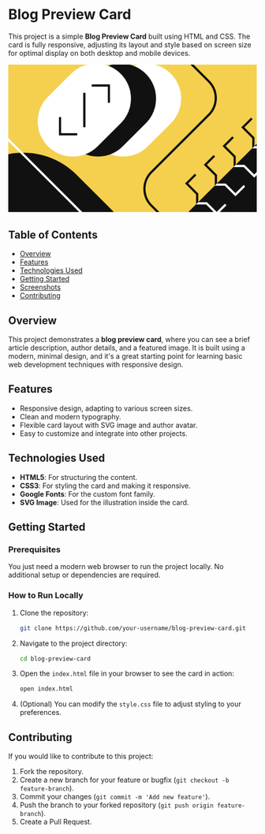 # Blog Preview Card

This project is a simple **Blog Preview Card** built using HTML and CSS. The card is fully responsive, adjusting its layout and style based on screen size for optimal display on both desktop and mobile devices.

![Preview](./assets/images/illustration-article.svg)

## Table of Contents

- [Overview](#overview)
- [Features](#features)
- [Technologies Used](#technologies-used)
- [Getting Started](#getting-started)
- [Screenshots](#screenshots)
- [Contributing](#contributing)

## Overview

This project demonstrates a **blog preview card**, where you can see a brief article description, author details, and a featured image. It is built using a modern, minimal design, and it's a great starting point for learning basic web development techniques with responsive design.

## Features

- Responsive design, adapting to various screen sizes.
- Clean and modern typography.
- Flexible card layout with SVG image and author avatar.
- Easy to customize and integrate into other projects.

## Technologies Used

- **HTML5**: For structuring the content.
- **CSS3**: For styling the card and making it responsive.
- **Google Fonts**: For the custom font family.
- **SVG Image**: Used for the illustration inside the card.

## Getting Started

### Prerequisites

You just need a modern web browser to run the project locally. No additional setup or dependencies are required.

### How to Run Locally

1. Clone the repository:

   ```bash
   git clone https://github.com/your-username/blog-preview-card.git
   ```

2. Navigate to the project directory:

   ```bash
   cd blog-preview-card
   ```

3. Open the `index.html` file in your browser to see the card in action:

   ```bash
   open index.html
   ```

4. (Optional) You can modify the `style.css` file to adjust styling to your preferences.

## Contributing

If you would like to contribute to this project:

1. Fork the repository.
2. Create a new branch for your feature or bugfix (`git checkout -b feature-branch`).
3. Commit your changes (`git commit -m 'Add new feature'`).
4. Push the branch to your forked repository (`git push origin feature-branch`).
5. Create a Pull Request.